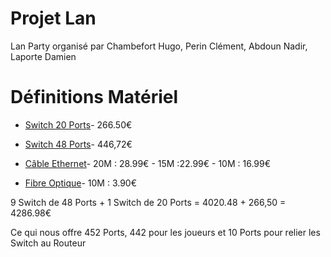 # Projet Lan

Lan Party organisé par Chambefort Hugo, Perin Clément, Abdoun Nadir, Laporte Damien

# Définitions Matériel


* [Switch 20 Ports](https://www.amazon.fr/Cisco-SRW2016-K9-EU-300-20-Switch-Gigabit/dp/B0043TVQTI/ref=sr_1_1?ie=UTF8&qid=1513591620&sr=8-1&keywords=switch+cisco+20+port)- 266.50€

* [Switch 48 Ports](https://www.amazon.fr/Cisco-SLM2048T-EU-Smart-Switch-Gigabit/dp/B004GQL3XW/ref=sr_1_1?ie=UTF8&qid=1513590098&sr=8-1&keywords=switch+48+port)- 446,72€ 

* [Câble Ethernet](https://www.amazon.fr/Ugreen-11260-Cat7-c%C3%A2ble-r%C3%A9seau/dp/B073WQDMCD/ref=sr_1_1?s=electronics&ie=UTF8&qid=1513599423&sr=1-1&keywords=cables%2Bethernet%2B5m&th=1)- 20M : 28.99€  - 15M :22.99€  - 10M : 16.99€

* [Fibre Optique](https://www.google.fr/aclk?sa=l&ai=DChcSEwi43fulw5PYAhWpvO0KHW1OAlYYABACGgJkZw&sig=AOD64_1tZVWBRJEk2rHGAmGnHhz3baMvdA&ctype=5&q=&ved=0ahUKEwivoPmlw5PYAhUBZ1AKHTN_DSEQ2CkIwwIwAA&adurl=)- 10M : 3.90€


9 Switch de 48 Ports + 1 Switch de 20 Ports = 4020.48 + 266,50 = 4286.98€

Ce qui nous offre 452 Ports, 442 pour les joueurs et 10 Ports pour relier les Switch au Routeur


